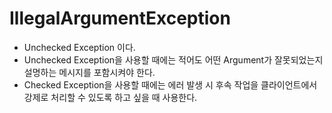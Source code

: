 # IllegalArgumentException
- Unchecked Exception 이다.
- Unchecked Exception을 사용할 때에는 적어도 어떤 Argument가 잘못되었는지 설명하는 메시지를 포함시켜야 한다.
- Checked Exception을 사용할 때에는 에러 발생 시 후속 작업을 클라이언트에서 강제로 처리할 수 있도록 하고 싶을 때 사용한다.